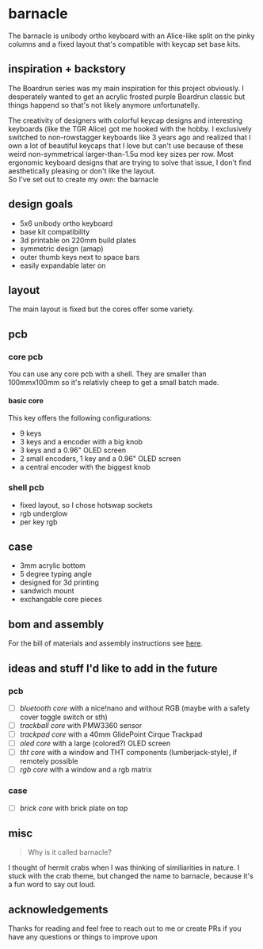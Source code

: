 # barnacle

The barnacle is unibody ortho keyboard with an Alice-like split on the pinky columns and a fixed layout that's compatible with keycap set base kits.

## inspiration + backstory

The Boardrun series was my main inspiration for this project obviously. I desperately wanted to get an acrylic frosted purple Boardrun classic but things happend so that's not likely anymore unfortunatelly.

The creativity of designers with colorful keycap designs and interesting keyboards (like the TGR Alice) got me hooked with the hobby. I exclusively switched to non-rowstagger keyboards like 3 years ago and realized that I own a lot of beautiful keycaps that I love but can't use because of these weird non-symmetrical larger-than-1.5u mod key sizes per row. Most ergonomic keyboard designs that are trying to solve that issue, I don't find aesthetically pleasing or don't like the layout.  
So I've set out to create my own: the barnacle

## design goals

- 5x6 unibody ortho keyboard
- base kit compatibility
- 3d printable on 220mm build plates
- symmetric design (amap)
- outer thumb keys next to space bars
- easily expandable later on

## layout

The main layout is fixed but the cores offer some variety.

## pcb

### core pcb

You can use any core pcb with a shell. They are smaller than 100mmx100mm so it's relativly cheep to get a small batch made.

#### basic core

This key offers the following configurations:
- 9 keys
- 3 keys and a encoder with a big knob
- 3 keys and a 0.96" OLED screen
- 2 small encoders, 1 key and a 0.96" OLED screen
- a central encoder with the biggest knob

### shell pcb

- fixed layout, so I chose hotswap sockets
- rgb underglow
- per key rgb

## case

- 3mm acrylic bottom
- 5 degree typing angle
- designed for 3d printing
- sandwich mount
- exchangable core pieces

## bom and assembly

For the bill of materials and assembly instructions see [here](./assembly.md).

## ideas and stuff I'd like to add in the future

### pcb

- [ ] *bluetooth core* with a nice!nano and without RGB (maybe with a safety cover toggle switch or sth)
- [ ] *trackball core* with PMW3360 sensor
- [ ] *trackpad core* with a 40mm GlidePoint Cirque Trackpad
- [ ] *oled core* with a large (colored?) OLED screen
- [ ] *tht core* with a window and THT components (lumberjack-style), if remotely possible
- [ ] *rgb core* with a window and a rgb matrix

### case
- [ ] *brick core* with brick plate on top

## misc

> Why is it called barnacle?

I thought of hermit crabs when I was thinking of similiarities in nature. I stuck with the crab theme, but changed the name to barnacle, because it's a fun word to say out loud.

## acknowledgements

Thanks for reading and feel free to reach out to me or create PRs if you have any questions or things to improve upon
